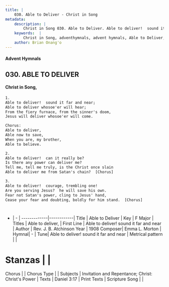 ```yaml
---
title: |
    030. Able to Deliver - Christ in Song
metadata:
    description: |
        Christ in Song 030. Able to Deliver. Able to deliver!  sound it far and near; Able to deliver whosoe'er will hear; From the fiery furnace, from the sinner's doom, Jesus will deliver whosoe'er will come. Chorus: Able to deliver, Able now to save, When you are, my brother, Able to believe.
    keywords:  |
        Christ in Song, adventhymnals, advent hymnals, Able to Deliver, Able to deliver!  sound it far and near. Able to deliver,
    author: Brian Onang'o
---
```


#### Advent Hymnals
## 030. ABLE TO DELIVER
####  Christ in Song,

```txt
1.
Able to deliver!  sound it far and near;
Able to deliver whosoe'er will hear;
From the fiery furnace, from the sinner's doom,
Jesus will deliver whosoe'er will come.

Chorus:
Able to deliver,
Able now to save,
When you are, my brother,
Able to believe.

2.
Able to deliver!  can it really be?
Is there any power can deliver me?
Tell me, tell me truly, is the Christ once slain
Able to deliver me from Satan's chain?  [Chorus]

3.
Able to deliver!  courage, trembling one!
Are you serving Jesus?  he will save his own.
Fear not Satan's power, cling to Jesus' hand,
Cease your fear and doubting, boldly for him stand.  [Chorus]




```

- |   -  |
-------------|------------|
Title | Able to Deliver |
Key | F Major |
Titles | Able to deliver, |
First Line | Able to deliver!  sound it far and near |
Author | Rev. J. B. Atchinson
Year | 1908
Composer| Emma L. Morton |
Hymnal|  - |
Tune| Able to deliver!  sound it far and near |
Metrical pattern | |
# Stanzas |  |
Chorus |  |
Chorus Type |  |
Subjects | Invitation and Repentance; Christ: Christ's Power |
Texts | Daniel 3:17 |
Print Texts | 
Scripture Song |  |
    
